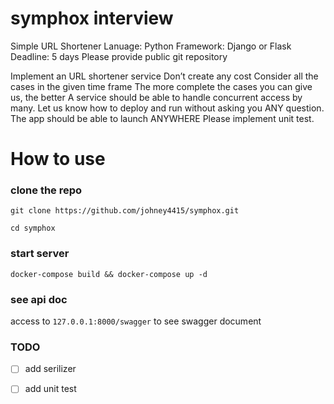 # symphox interview

Simple URL Shortener
Lanuage: Python
Framework: Django or Flask
Deadline: 5 days
Please provide public git repository

Implement an URL shortener service
Don’t create any cost
Consider all the cases in the given time frame
The more complete the cases you can give us, the better
A service should be able to handle concurrent access by many.
Let us know how to deploy and run without asking you ANY question.
The app should be able to launch ANYWHERE
Please implement unit test.

# How to use
### clone the repo
```
git clone https://github.com/johney4415/symphox.git
```

```
cd symphox
```
### start server
```
docker-compose build && docker-compose up -d
```
### see api doc
access to  `127.0.0.1:8000/swagger` to see swagger document

### TODO
- [ ] add serilizer
- [ ] add unit test



